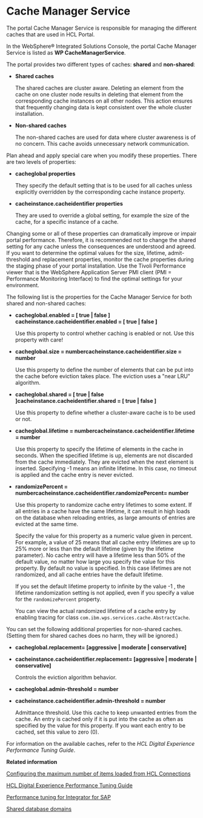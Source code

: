 # Cache Manager Service

The portal Cache Manager Service is responsible for managing the different caches that are used in HCL Portal.

In the WebSphere® Integrated Solutions Console, the portal Cache Manager Service is listed as **WP CacheManagerService**.

The portal provides two different types of caches: **shared** and **non-shared**:

-   **Shared caches**

    The shared caches are cluster aware. Deleting an element from the cache on one cluster node results in deleting that element from the corresponding cache instances on all other nodes. This action ensures that frequently changing data is kept consistent over the whole cluster installation.

-   **Non-shared caches**

    The non-shared caches are used for data where cluster awareness is of no concern. This cache avoids unnecessary network communication.


Plan ahead and apply special care when you modify these properties. There are two levels of properties:

-   **cacheglobal properties**

    They specify the default setting that is to be used for all caches unless explicitly overridden by the corresponding cache instance property.

-   **cacheinstance.cacheidentifier properties**

    They are used to override a global setting, for example the size of the cache, for a specific instance of a cache.


Changing some or all of these properties can dramatically improve or impair portal performance. Therefore, it is recommended not to change the shared setting for any cache unless the consequences are understood and agreed. If you want to determine the optimal values for the size, lifetime, admit-threshold and replacement properties, monitor the cache properties during the staging phase of your portal installation. Use the Tivoli Performance viewer that is the WebSphere Application Server PMI client \(PMI = Performance Monitoring Interface\) to find the optimal settings for your environment.

The following list is the properties for the Cache Manager Service for both shared and non-shared caches:

-   **cacheglobal.enabled = \[ true \| false \] cacheinstance.cacheidentifier.enabled = \[ true \| false \]**

    Use this property to control whether caching is enabled or not. Use this property with care!

-   **cacheglobal.size = numbercacheinstance.cacheidentifier.size = number**

    Use this property to define the number of elements that can be put into the cache before eviction takes place. The eviction uses a "near LRU" algorithm.

-   **cacheglobal.shared = \[ true \| false \]cacheinstance.cacheidentifier.shared = \[ true \| false \]**

    Use this property to define whether a cluster-aware cache is to be used or not.

-   **cacheglobal.lifetime = numbercacheinstance.cacheidentifier.lifetime = number**

    Use this property to specify the lifetime of elements in the cache in seconds. When the specified lifetime is up, elements are not discarded from the cache immediately. They are evicted when the next element is inserted. Specifying -1 means an infinite lifetime. In this case, no timeout is applied and the cache entry is never evicted.

-   **randomizePercent = numbercacheinstance.cacheidentifier.randomizePercent= number**

    Use this property to randomize cache entry lifetimes to some extent. If all entries in a cache have the same lifetime, it can result in high loads on the database when reloading entries, as large amounts of entries are evicted at the same time.

    Specify the value for this property as a numeric value given in percent. For example, a value of 25 means that all cache entry lifetimes are up to 25% more or less than the default lifetime \(given by the lifetime parameter\). No cache entry will have a lifetime less than 50% of the default value, no matter how large you specify the value for this property. By default no value is specified. In this case lifetimes are not randomized, and all cache entries have the default lifetime.

    If you set the default lifetime property to infinite by the value -1 , the lifetime randomization setting is not applied, even if you specify a value for the `randomizePercent` property.

    You can view the actual randomized lifetime of a cache entry by enabling tracing for class `com.ibm.wps.services.cache.AbstractCache`.


You can set the following additional properties for non-shared caches. \(Setting them for shared caches does no harm, they will be ignored.\)

-   **cacheglobal.replacement= \[aggressive \| moderate \| conservative\]**
-   **cacheinstance.cacheidentifier.replacement= \[aggressive \| moderate \| conservative\]**

    Controls the eviction algorithm behavior.

-   **cacheglobal.admin-threshold = number**
-   **cacheinstance.cacheidentifier.admin-threshold = number**

    Admittance threshold. Use this cache to keep unwanted entries from the cache. An entry is cached only if it is put into the cache as often as specified by the value for this property. If you want each entry to be cached, set this value to zero \(0\).


For information on the available caches, refer to the *HCL Digital Experience Performance Tuning Guide*.


**Related information**  


[Configuring the maximum number of items loaded from HCL Connections](../social/soc_rendr_cfg_connct_item_limit.md)

[HCL Digital Experience Performance Tuning Guide](https://support.hcltechsw.com/csm?id=kb_article&sysparm_article=KB0074411)

[Performance tuning for Integrator for SAP](../admin-system/sap_int_perf_tun.md)

[Shared database domains](../plan/db_domains_shared.md)

